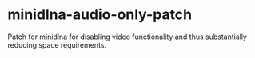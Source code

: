 # minidlna-audio-only-patch
Patch for minidlna for disabling video functionality and thus substantially reducing space requirements.
